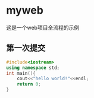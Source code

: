 # myweb
这是一个web项目全流程的示例
## 第一次提交
```cpp
#include<iostream>
using namespace std;
int main(){
    cout<<"hello world!"<<endl;
    return 0;
}
```
